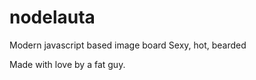 nodelauta
=========

Modern javascript based image board
Sexy, hot, bearded


Made with love by a fat guy.